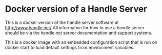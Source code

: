 # Docker version of a Handle Server

This is a docker version of the handle server software at http://www.handle.net/
All information for how to use a handle server should be via the handle.net
server documentation and support systems.

This is a docker image with an embedded configuration script that is run on docker
start to load default settings from environment variables.